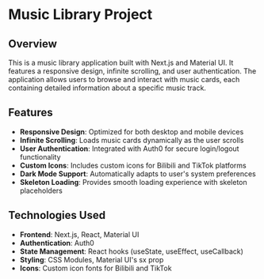 # Music Library Project

## Overview
This is a music library application built with Next.js and Material UI. It features a responsive design, infinite scrolling, and user authentication. The application allows users to browse and interact with music cards, each containing detailed information about a specific music track.

## Features
- **Responsive Design**: Optimized for both desktop and mobile devices
- **Infinite Scrolling**: Loads music cards dynamically as the user scrolls
- **User Authentication**: Integrated with Auth0 for secure login/logout functionality
- **Custom Icons**: Includes custom icons for Bilibili and TikTok platforms
- **Dark Mode Support**: Automatically adapts to user's system preferences
- **Skeleton Loading**: Provides smooth loading experience with skeleton placeholders

## Technologies Used
- **Frontend**: Next.js, React, Material UI
- **Authentication**: Auth0
- **State Management**: React hooks (useState, useEffect, useCallback)
- **Styling**: CSS Modules, Material UI's sx prop
- **Icons**: Custom icon fonts for Bilibili and TikTok
